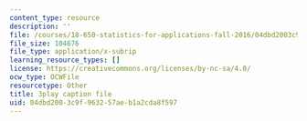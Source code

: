 ```yaml
---
content_type: resource
description: ''
file: /courses/18-650-statistics-for-applications-fall-2016/04dbd2003c9f963257aeb1a2cda8f597_yP1S37BiEsQ.srt
file_size: 104676
file_type: application/x-subrip
learning_resource_types: []
license: https://creativecommons.org/licenses/by-nc-sa/4.0/
ocw_type: OCWFile
resourcetype: Other
title: 3play caption file
uid: 04dbd200-3c9f-9632-57ae-b1a2cda8f597
---
```

